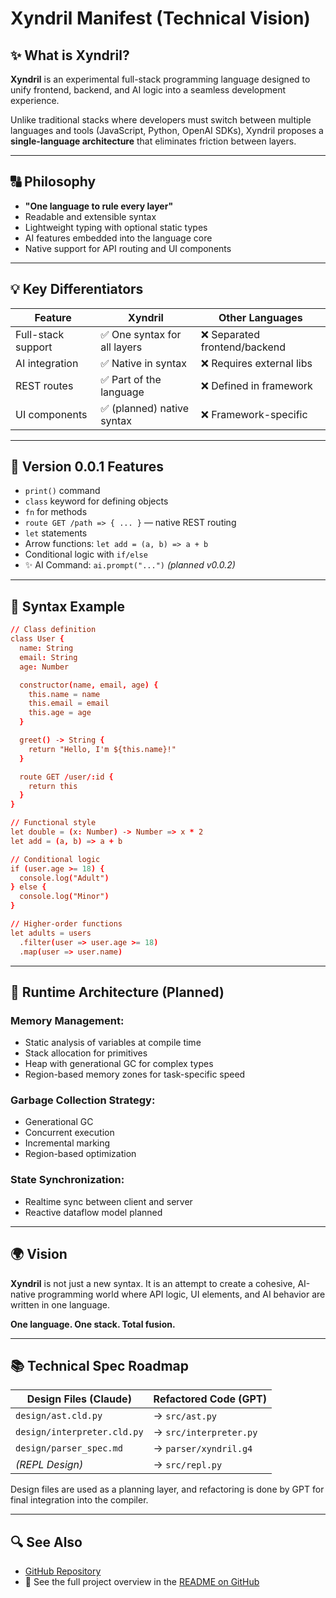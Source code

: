 # Xyndril Manifest (Technical Vision)

## ✨ What is Xyndril?

**Xyndril** is an experimental full-stack programming language designed to unify frontend, backend, and AI logic into a seamless development experience.

Unlike traditional stacks where developers must switch between multiple languages and tools (JavaScript, Python, OpenAI SDKs), Xyndril proposes a **single-language architecture** that eliminates friction between layers.

---

## 🔠 Philosophy

- **"One language to rule every layer"**
- Readable and extensible syntax
- Lightweight typing with optional static types
- AI features embedded into the language core
- Native support for API routing and UI components

---

## 💡 Key Differentiators

| Feature | Xyndril | Other Languages |
|--------|----------|-----------------|
| Full-stack support | ✅ One syntax for all layers | ❌ Separated frontend/backend |
| AI integration | ✅ Native in syntax | ❌ Requires external libs |
| REST routes | ✅ Part of the language | ❌ Defined in framework |
| UI components | ✅ (planned) native syntax | ❌ Framework-specific |

---

## 🚀 Version 0.0.1 Features

- `print()` command
- `class` keyword for defining objects
- `fn` for methods
- `route GET /path => { ... }` — native REST routing
- `let` statements
- Arrow functions: `let add = (a, b) => a + b`
- Conditional logic with `if/else`
- ✨ AI Command: `ai.prompt("...")` *(planned v0.0.2)*

---

## 🔢 Syntax Example

```cf
// Class definition
class User {
  name: String
  email: String
  age: Number

  constructor(name, email, age) {
    this.name = name
    this.email = email
    this.age = age
  }

  greet() -> String {
    return "Hello, I'm ${this.name}!"
  }

  route GET /user/:id {
    return this
  }
}

// Functional style
let double = (x: Number) -> Number => x * 2
let add = (a, b) => a + b

// Conditional logic
if (user.age >= 18) {
  console.log("Adult")
} else {
  console.log("Minor")
}

// Higher-order functions
let adults = users
  .filter(user => user.age >= 18)
  .map(user => user.name)
```

---

## 🚧 Runtime Architecture (Planned)

### Memory Management:
- Static analysis of variables at compile time
- Stack allocation for primitives
- Heap with generational GC for complex types
- Region-based memory zones for task-specific speed

### Garbage Collection Strategy:
- Generational GC
- Concurrent execution
- Incremental marking
- Region-based optimization

### State Synchronization:
- Realtime sync between client and server
- Reactive dataflow model planned

---

## 🌍 Vision

**Xyndril** is not just a new syntax. It is an attempt to create a cohesive, AI-native programming world where API logic, UI elements, and AI behavior are written in one language.

**One language. One stack. Total fusion.**

---

## 📚 Technical Spec Roadmap

| Design Files (Claude) | Refactored Code (GPT) |
|-----------------------|------------------------|
| `design/ast.cld.py` | → `src/ast.py` |
| `design/interpreter.cld.py` | → `src/interpreter.py` |
| `design/parser_spec.md` | → `parser/xyndril.g4` |
| *(REPL Design)* | → `src/repl.py` |

Design files are used as a planning layer, and refactoring is done by GPT for final integration into the compiler.

---

## 🔍 See Also
- [GitHub Repository](https://github.com/maaninentupee/xyndril-kit)
- 📖 See the full project overview in the [README on GitHub](https://github.com/maaninentupee/zyndril-lang#readme)

